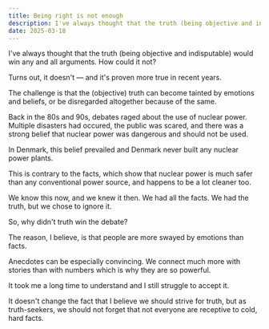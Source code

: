 ```yaml
---
title: Being right is not enough
description: I've always thought that the truth (being objective and indisputable) would win any and all arguments. How could it not?
date: 2025-03-18
---
```


I've always thought that the truth (being objective and indisputable) would win any and all arguments. How could it not?

Turns out, it doesn't — and it's proven more true in recent years.

The challenge is that the (objective) truth can become tainted by emotions and beliefs, or be disregarded altogether because of the same.

Back in the 80s and 90s, debates raged about the use of nuclear power. Multiple disasters had occured, the public was scared, and there was a strong belief that nuclear power was dangerous and should not be used.

In Denmark, this belief prevailed and Denmark never built any nuclear power plants. 

This is contrary to the facts, which show that nuclear power is much safer than any conventional power source, and happens to be a lot cleaner too.

We know this now, and we knew it then. We had all the facts. We had the truth, but we chose to ignore it.

So, why didn't truth win the debate?

The reason, I believe, is that people are more swayed by emotions than facts.

Anecdotes can be especially convincing. We connect much more with stories than with numbers which is why they are so powerful.

It took me a long time to understand and I still struggle to accept it.

It doesn't change the fact that I believe we should strive for truth, but as truth-seekers, we should not forget that not everyone are receptive to cold, hard facts.
